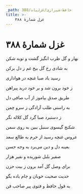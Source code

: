 ```yaml
---
_path: حافظ-شیرازی/غزلیات/388
title: >-
    غزل شمارهٔ ۳۸۸
---
```

# غزل شمارهٔ ۳۸۸

<div class="b" id="bn1"><div class="m1"><p>بهار و گل طرب انگیز گشت و توبه شکن</p></div>
<div class="m2"><p>به شادی رخ گل بیخ غم ز دل برکن</p></div></div>
<div class="b" id="bn2"><div class="m1"><p>رسید باد صبا غنچه در هواداری</p></div>
<div class="m2"><p>ز خود برون شد و بر خود درید پیراهن</p></div></div>
<div class="b" id="bn3"><div class="m1"><p>طریق صدق بیاموز از آب صافی دل</p></div>
<div class="m2"><p>به راستی طلب آزادگی ز سرو چمن</p></div></div>
<div class="b" id="bn4"><div class="m1"><p>ز دستبرد صبا گرد گل کلاله نگر</p></div>
<div class="m2"><p>شکنج گیسوی سنبل ببین به روی سمن</p></div></div>
<div class="b" id="bn5"><div class="m1"><p>عروس غنچه رسید از حرم به طالع سعد</p></div>
<div class="m2"><p>بعینه دل و دین می‌برد به وجه حسن</p></div></div>
<div class="b" id="bn6"><div class="m1"><p>صفیر بلبل شوریده و نفیر هزار</p></div>
<div class="m2"><p>برای وصل گل آمد برون ز بیت حزن</p></div></div>
<div class="b" id="bn7"><div class="m1"><p>حدیث صحبت خوبان و جام باده بگو</p></div>
<div class="m2"><p>به قول حافظ و فتوی پیر صاحب فن</p></div></div>
